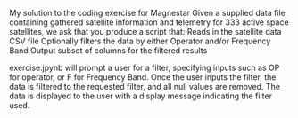 My solution to the coding exercise for Magnestar
Given a supplied data file containing gathered satellite information and telemetry for 333 active space satellites, we ask that you produce a script that:
    Reads in the satellite data CSV file
    Optionally filters the data by either Operator and/or Frequency Band
    Output subset of columns for the filtered results

exercise.jpynb will prompt a user for a filter, specifying inputs such as OP for operator, or F for Frequency Band. Once the user inputs the filter, the data is filtered to the requested filter, and all null values are removed. The data is displayed to the user with a display message indicating the filter used. 